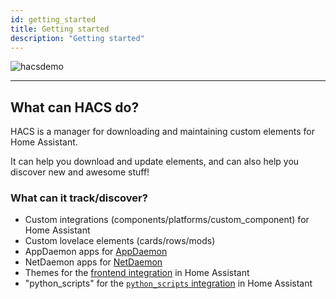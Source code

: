```yaml
---
id: getting_started
title: Getting started
description: "Getting started"
---
```


![hacsdemo](/img/demo.gif)

---

## What can HACS do?

HACS is a manager for downloading and maintaining custom elements for Home Assistant.

It can help you download and update elements, and can also help you discover new and awesome stuff!

### What can it track/discover?

- Custom integrations (components/platforms/custom_component) for Home Assistant
- Custom lovelace elements (cards/rows/mods)
- AppDaemon apps for [AppDaemon](https://appdaemon.readthedocs.io/en/latest/)
- NetDaemon apps for [NetDaemon](https://netdaemon.xyz/)
- Themes for the [frontend integration](https://www.home-assistant.io/components/frontend/) in Home Assistant
- "python_scripts" for the [`python_scripts` integration](https://www.home-assistant.io/components/python_script/) in Home Assistant
